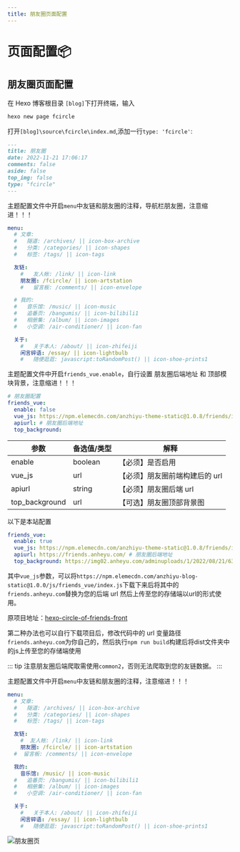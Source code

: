 ```yaml
---
title: 朋友圈页面配置
---
```

# 页面配置📦
## 朋友圈页面配置

在 Hexo 博客根目录 `[blog]`下打开终端，输入

```bash
hexo new page fcircle
```

打开`[blog]\source\fcircle\index.md`,添加一行`type: 'fcircle'`:

```MARKDOWN
---
title: 朋友圈
date: 2022-11-21 17:06:17
comments: false
aside: false
top_img: false
type: "fcircle"
---
```

主题配置文件中开启`menu`中友链和朋友圈的注释，导航栏朋友圈，注意缩进！！！

```yml
menu:
  # 文章:
  #   隧道: /archives/ || icon-box-archive
  #   分类: /categories/ || icon-shapes
  #   标签: /tags/ || icon-tags

  友链:
    #   友人帐: /link/ || icon-link
    朋友圈: /fcircle/ || icon-artstation
    #   留言板: /comments/ || icon-envelope

  # 我的:
  #   音乐馆: /music/ || icon-music
  #   追番页: /bangumis/ || icon-bilibili1
  #   相册集: /album/ || icon-images
  #   小空调: /air-conditioner/ || icon-fan

  关于:
    #   关于本人: /about/ || icon-zhifeiji
    闲言碎语: /essay/ || icon-lightbulb
    #   随便逛逛: javascript:toRandomPost() || icon-shoe-prints1
```

主题配置文件中开启`friends_vue.enable`，自行设置 朋友圈后端地址 和 顶部模块背景，注意缩进！！！

```yml
# 朋友圈配置
friends_vue:
  enable: false
  vue_js: https://npm.elemecdn.com/anzhiyu-theme-static@1.0.8/friends/index.804b9513.js
  apiurl: # 朋友圈后端地址
  top_background:
```

| 参数           | 备选值/类型 | 解释                           |
| -------------- | ----------- | ------------------------------ |
| enable         | boolean     | 【必须】是否启用               |
| vue_js         | url         | 【必须】朋友圈前端构建后的 url |
| apiurl         | string      | 【必须】朋友圈后端 url         |
| top_background | url         | 【可选】朋友圈顶部背景图       |

以下是本站配置

```yml
friends_vue:
  enable: true
  vue_js: https://npm.elemecdn.com/anzhiyu-theme-static@1.0.8/friends/index.804b9513.js
  apiurl: https://friends.anheyu.com/ # 朋友圈后端地址
  top_background: https://img02.anheyu.com/adminuploads/1/2022/08/21/630249e2df20f.jpg
```

其中`vue_js`参数，可以将`https://npm.elemecdn.com/anzhiyu-blog-static@1.0.0/js/friends_vue/index.js`下载下来后将其中的
`friends.anheyu.com`替换为您的后端 url 然后上传至您的存储端以url的形式使用。

原项目地址：[hexo-circle-of-friends-front](https://github.com/anzhiyu-c/hexo-circle-of-friends-front/tree/anzhiyu)

第二种办法也可以自行下载项目后，修改代码中的 url 变量路径`friends.anheyu.com`为你自己的，然后执行`npm run build`构建后将dist文件夹中的js上传至您的存储端使用

::: tip
注意朋友圈后端爬取需使用`common2`，否则无法爬取到您的友链数据。
:::

主题配置文件中开启`menu`中友链和朋友圈的注释，注意缩进！！！

```yml
menu:
  # 文章:
  #   隧道: /archives/ || icon-box-archive
  #   分类: /categories/ || icon-shapes
  #   标签: /tags/ || icon-tags

  友链:
    #  友人帐: /link/ || icon-link
    朋友圈: /fcircle/ || icon-artstation
  #  留言板: /comments/ || icon-envelope

  我的:
    音乐馆: /music/ || icon-music
  #   追番页: /bangumis/ || icon-bilibili1
  #   相册集: /album/ || icon-images
  #   小空调: /air-conditioner/ || icon-fan

  关于:
    #   关于本人: /about/ || icon-zhifeiji
    闲言碎语: /essay/ || icon-lightbulb
    #   随便逛逛: javascript:toRandomPost() || icon-shoe-prints1
```

![朋友圈页](https://img02.anheyu.com/adminuploads/1/2023/04/09/64326468190c2.png!blogimg)